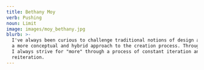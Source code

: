 ```yaml
---
title: Bethany Moy
verb: Pushing
noun: Limit
image: images/moy_bethany.jpg
blurb: >-
  I've always been curious to challenge traditional notions of design and pursue
  a more conceptual and hybrid approach to the creation process. Through design,
  I always strive for "more" through a process of constant iteration and
  reiteration.
---
```

